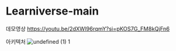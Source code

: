 # Learniverse-main
데모영상
https://youtu.be/2dXWl96rqmY?si=pKOS7G_FM8kQjFn6

아키텍처
![undefined (1) 1](https://github.com/Team-Learniverse/Learniverse-main/assets/50574878/e772cf8d-2d90-44ad-b5d4-fe7d3eac25c4)
